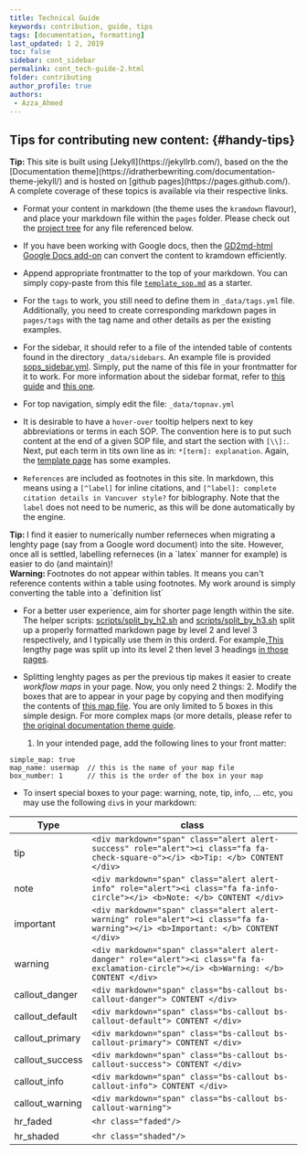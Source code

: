 ```yaml
---
title: Technical Guide 
keywords: contribution, guide, tips 
tags: [documentation, formatting]
last_updated: 1 2, 2019
toc: false
sidebar: cont_sidebar
permalink: cont_tech-guide-2.html  
folder: contributing
author_profile: true
authors:
 - Azza_Ahmed 
---
```


## Tips for contributing new content: {#handy-tips}

<div markdown="span" class="alert alert-success" role="alert"><i class="fa fa-check-square-o"></i> <b>Tip: </b> This site is built using [Jekyll](https://jekyllrb.com/), based on the the [Documentation theme](https://idratherbewriting.com/documentation-theme-jekyll/) and is hosted on [github pages](https://pages.github.com/). A complete coverage of these topics is available via their respective links. </div>

- Format your content in markdown (the theme uses the `kramdown` flavour), and place your markdown file within the `pages` folder. Please check out the [project tree](./cont_tech-guide-3.html) for any file referenced below.

- If you have been working with Google docs, then the [GD2md-html Google Docs add-on](https://github.com/evbacher/gd2md-html/wiki) can convert the content to kramdown efficiently. 

- Append appropriate frontmatter to the top of your markdown. You can simply copy-paste from this file [`template_sop.md`](https://github.com/h3abionet/H3ABionet-SOPs/blob/master/template_sop.md) as a starter.

- For the `tags` to work, you still need to define them in `_data/tags.yml` file. Additionally, you need to create corresponding markdown pages in `pages/tags` with the tag name and other details as per the existing examples.

- For the sidebar, it should refer to a file of the intended table of contents found in the directory `_data/sidebars`.  An example file is provided [sops_sidebar.yml](https://github.com/h3abionet/H3ABionet-SOPs/blob/master/_data/sidebars/sops_sidebar.yml). Simply, put the name of this file in your frontmatter for it to work. For more information about the sidebar format, refer to [this guide](https://idratherbewriting.com/documentation-theme-jekyll/#configure-the-sidebar) and [this one](https://idratherbewriting.com/documentation-theme-jekyll/#sidebar-syntax).

- For top navigation, simply edit the file: `_data/topnav.yml`

- It is desirable to have a `hover-over` tooltip helpers next to key abbreviations or terms in each SOP. The convention here is to put such content at the end of a given SOP file, and start the section with `[\\]:`. Next, put each term in tits own line as in: `*[term]: explanation`. Again, the [template page](https://github.com/h3abionet/H3ABionet-SOPs/blob/master/template_sop.md) has some examples.

- `References` are included as footnotes in this site. In markdown, this means using a `[^label]` for inline citations, and `[^label]: complete citation details in Vancuver style?` for biblography. Note that the `label` does not need to be numeric, as this will be done automatically by the engine.

<div markdown="span" class="alert alert-success" role="alert"><i class="fa fa-check-square-o"></i> <b>Tip: </b> I find it easier to numerically number referneces when migrating a lenghty page (say from a Google word document) into the site. However, once all is settled, labelling referneces (in a `latex` manner for example) is easier to do (and maintain)! </div>

<div markdown="span" class="alert alert-danger" role="alert"><i class="fa fa-exclamation-circle"></i> <b>Warning: </b> Footnotes do not appear within tables. It means you can't reference contents within a table using footnotes. My work around is simply converting the table into a `definition list` </div>

- For a better user experience, aim for shorter page length within the site. The helper scripts: [scripts/split_by_h2.sh](https://github.com/h3abionet/H3ABionet-SOPs/blob/master/scripts/split_by_h2.sh) and [scripts/split_by_h3.sh](https://github.com/h3abionet/H3ABionet-SOPs/blob/master/scripts/split_by_h3.sh) split up a properly formatted markdown page by level 2 and level 3 respectively, and I typically use them in this orderd. For example,<a href="Variant-Calling.html">This</a> lengthy page was split up into its level 2 then level 3 headings <a href="Variant-Calling-1-0.html">in those pages</a>. 

- Splitting lenghty pages as per the previous tip makes it easier to create _workflow maps_ in your page. Now, you only need 2 things:
  2. Modify the boxes that are to appear in your page by copying and then modifying the contents of [this map file](https://github.com/h3abionet/H3ABionet-SOPs/blob/master/_includes/custom/usermap.html). You are only limited to 5 boxes in this simple design. For more complex maps (or more details, please refer to [the original documentation theme guide](https://idratherbewriting.com/documentation-theme-jekyll/mydoc_workflow_maps.html).

  1. In your intended page, add the following lines to your front matter:
```
simple_map: true
map_name: usermap  // this is the name of your map file 
box_number: 1      // this is the order of the box in your map
```

- To insert special boxes to your page: warning, note, tip, info, ... etc, you may use the following `div`s in your markdown:

|**Type**         | **class** |
| --------------- | -----------
| tip             | `<div markdown="span" class="alert alert-success" role="alert"><i class="fa fa-check-square-o"></i> <b>Tip: </b> CONTENT </div>`
| note            | `<div markdown="span" class="alert alert-info" role="alert"><i class="fa fa-info-circle"></i> <b>Note: </b> CONTENT </div>`
| important       | `<div markdown="span" class="alert alert-warning" role="alert"><i class="fa fa-warning"></i> <b>Important: </b> CONTENT </div>`
| warning         | `<div markdown="span" class="alert alert-danger" role="alert"><i class="fa fa-exclamation-circle"></i> <b>Warning: </b> CONTENT </div>`
| callout_danger  | `<div markdown="span" class="bs-callout bs-callout-danger"> CONTENT </div>`
| callout_default | `<div markdown="span" class="bs-callout bs-callout-default"> CONTENT </div>`
| callout_primary | `<div markdown="span" class="bs-callout bs-callout-primary"> CONTENT </div>`
| callout_success | `<div markdown="span" class="bs-callout bs-callout-success"> CONTENT </div>`
| callout_info    | `<div markdown="span" class="bs-callout bs-callout-info"> CONTENT </div>`
| callout_warning | `<div markdown="span" class="bs-callout bs-callout-warning">`
| hr_faded        | `<hr class="faded"/>`
| hr_shaded       | `<hr class="shaded"/>`


